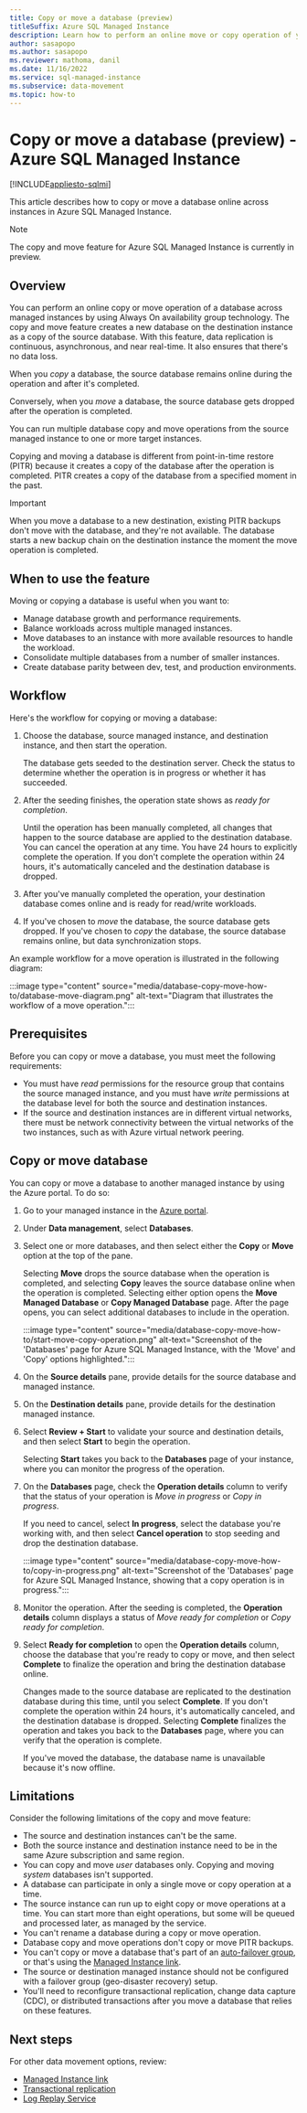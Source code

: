 ```yaml
---
title: Copy or move a database (preview)
titleSuffix: Azure SQL Managed Instance
description: Learn how to perform an online move or copy operation of your database across instances for Azure SQL Managed Instance.
author: sasapopo
ms.author: sasapopo
ms.reviewer: mathoma, danil
ms.date: 11/16/2022
ms.service: sql-managed-instance
ms.subservice: data-movement
ms.topic: how-to
---
```

# Copy or move a database (preview) - Azure SQL Managed Instance 
[!INCLUDE[appliesto-sqlmi](../includes/appliesto-sqlmi.md)]

This article describes how to copy or move a database online across instances in Azure SQL Managed Instance. 

> [!NOTE]
> The copy and move feature for Azure SQL Managed Instance is currently in preview. 

## Overview

You can perform an online copy or move operation of a database across managed instances by using Always On availability group technology. The copy and move feature creates a new database on the destination instance as a copy of the source database. With this feature, data replication is continuous, asynchronous, and near real-time. It also ensures that there's no data loss. 

When you *copy* a database, the source database remains online during the operation and after it's completed. 

Conversely, when you *move* a database, the source database gets dropped after the operation is completed. 

You can run multiple database copy and move operations from the source managed instance to one or more target instances. 

Copying and moving a database is different from point-in-time restore (PITR) because it creates a copy of the database after the operation is completed. PITR creates a copy of the database from a specified moment in the past. 

> [!IMPORTANT]
> When you move a database to a new destination, existing PITR backups don't move with the database, and they're not available. The database starts a new backup chain on the destination instance the moment the move operation is completed. 

## When to use the feature 

Moving or copying a database is useful when you want to: 

- Manage database growth and performance requirements.
- Balance workloads across multiple managed instances. 
- Move databases to an instance with more available resources to handle the workload.
- Consolidate multiple databases from a number of smaller instances. 
- Create database parity between dev, test, and production environments. 

## Workflow 

Here's the workflow for copying or moving a database: 

1. Choose the database, source managed instance, and destination instance, and then start the operation. 
   
   The database gets seeded to the destination server. Check the status to determine whether the operation is in progress or whether it has succeeded. 
1. After the seeding finishes, the operation state shows as *ready for completion*. 

   Until the operation has been manually completed, all changes that happen to the source database are applied to the destination database. You can cancel the operation at any time. You have 24 hours to explicitly complete the operation. If you don't complete the operation within 24 hours, it's automatically canceled and the destination database is dropped. 
1. After you've manually completed the operation, your destination database comes online and is ready for read/write workloads. 
1. If you've chosen to *move* the database, the source database gets dropped. If you've chosen to *copy* the database, the source database remains online, but data synchronization stops. 

An example workflow for a move operation is illustrated in the following diagram: 

:::image type="content" source="media/database-copy-move-how-to/database-move-diagram.png" alt-text="Diagram that illustrates the workflow of a move operation.":::

## Prerequisites 

Before you can copy or move a database, you must meet the following requirements: 

- You must have *read* permissions for the resource group that contains the source managed instance, and you must have *write* permissions at the database level for both the source and destination instances. 
- If the source and destination instances are in different virtual networks, there must be network connectivity between the virtual networks of the two instances, such as with Azure virtual network peering. 

## Copy or move database 

You can copy or move a database to another managed instance by using the Azure portal. To do so: 

1. Go to your managed instance in the [Azure portal](https://portal.azure.com).
1. Under **Data management**, select **Databases**.
1. Select one or more databases, and then select either the **Copy** or **Move** option at the top of the pane. 

    Selecting **Move** drops the source database when the operation is completed, and selecting **Copy** leaves the source database online when the operation is completed. Selecting either option opens the **Move Managed Database** or **Copy Managed Database** page. After the page opens, you can select additional databases to include in the operation. 

   :::image type="content" source="media/database-copy-move-how-to/start-move-copy-operation.png" alt-text="Screenshot of the 'Databases' page for Azure SQL Managed Instance, with the 'Move' and 'Copy' options highlighted.":::

1. On the **Source details** pane, provide details for the source database and managed instance. 
1. On the **Destination details** pane, provide details for the destination managed instance. 
1. Select **Review + Start** to validate your source and destination details, and then select **Start** to begin the operation. 

   Selecting **Start** takes you back to the **Databases** page of your instance, where you can monitor the progress of the operation. 
1. On the **Databases** page, check the **Operation details** column to verify that the status of your operation is *Move in progress* or *Copy in progress*. 

   If you need to cancel, select **In progress**, select the database you're working with, and then select **Cancel operation** to stop seeding and drop the destination database. 

   :::image type="content" source="media/database-copy-move-how-to/copy-in-progress.png" alt-text="Screenshot of the 'Databases' page for Azure SQL Managed Instance, showing that a copy operation is in progress.":::

1. Monitor the operation. After the seeding is completed, the **Operation details** column displays a status of *Move ready for completion* or *Copy ready for completion*. 
1. Select **Ready for completion** to open the **Operation details** column, choose the database that you're ready to copy or move, and then select **Complete** to finalize the operation and bring the destination database online. 

    Changes made to the source database are replicated to the destination database during this time, until you select **Complete**. If you don't complete the operation within 24 hours, it's automatically canceled, and the destination database is dropped. Selecting **Complete** finalizes the operation and takes you back to the **Databases** page, where you can verify that the operation is complete.
    
    If you've moved the database, the database name is unavailable because it's now offline. 


## Limitations

Consider the following limitations of the copy and move feature:

- The source and destination instances can't be the same. 
- Both the source instance and destination instance need to be in the same Azure subscription and same region. 
- You can copy and move *user* databases only. Copying and moving *system* databases isn't supported. 
- A database can participate in only a single move or copy operation at a time. 
- The source instance can run up to eight copy or move operations at a time. You can start more than eight operations, but some will be queued and processed later, as managed by the service. 
- You can't rename a database during a copy or move operation. 
- Database copy and move operations don't copy or move PITR backups. 
- You can't copy or move a database that's part of an [auto-failover group](auto-failover-group-sql-mi.md), or that's using the [Managed Instance link](managed-instance-link-feature-overview.md).
- The source or destination managed instance should not be configured with a failover group (geo-disaster recovery) setup. 
- You'll need to reconfigure transactional replication, change data capture (CDC), or distributed transactions after you move a database that relies on these features. 

## Next steps

For other data movement options, review: 

- [Managed Instance link](managed-instance-link-feature-overview.md)
- [Transactional replication](replication-transactional-overview.md)
- [Log Replay Service](log-replay-service-overview.md)
